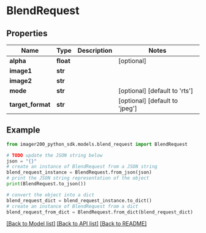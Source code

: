 # BlendRequest


## Properties

Name | Type | Description | Notes
------------ | ------------- | ------------- | -------------
**alpha** | **float** |  | [optional] 
**image1** | **str** |  | 
**image2** | **str** |  | 
**mode** | **str** |  | [optional] [default to 'rts']
**target_format** | **str** |  | [optional] [default to 'jpeg']

## Example

```python
from imager200_python_sdk.models.blend_request import BlendRequest

# TODO update the JSON string below
json = "{}"
# create an instance of BlendRequest from a JSON string
blend_request_instance = BlendRequest.from_json(json)
# print the JSON string representation of the object
print(BlendRequest.to_json())

# convert the object into a dict
blend_request_dict = blend_request_instance.to_dict()
# create an instance of BlendRequest from a dict
blend_request_from_dict = BlendRequest.from_dict(blend_request_dict)
```
[[Back to Model list]](../README.md#documentation-for-models) [[Back to API list]](../README.md#documentation-for-api-endpoints) [[Back to README]](../README.md)


